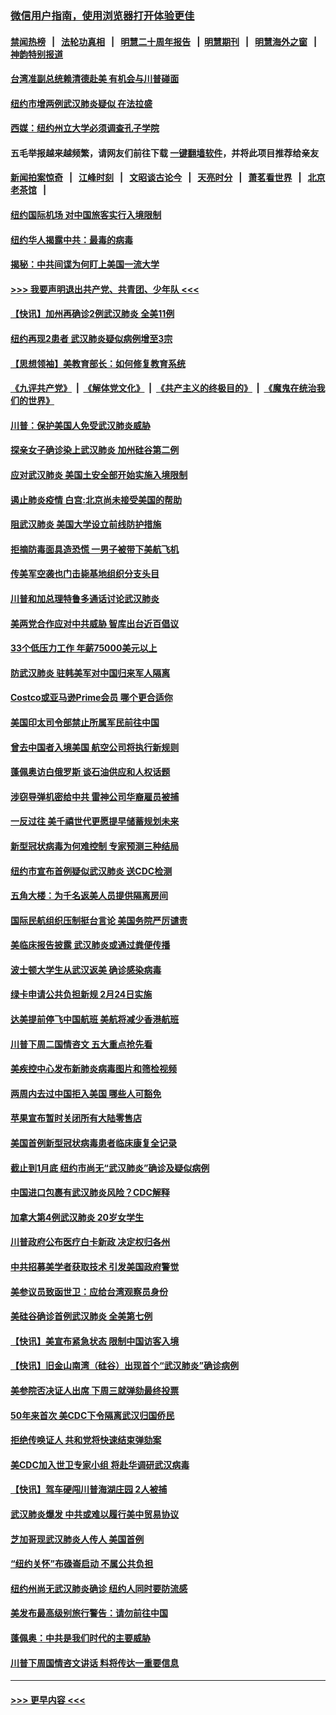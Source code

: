 ### [微信用户指南，使用浏览器打开体验更佳](https://github.com/gfw-breaker/banned-news1/blob/master/indexes/wechat-guide.md?t=0)
#### [禁闻热榜](热点新闻.md?t=0)  &nbsp;&nbsp;|&nbsp;&nbsp; [法轮功真相](https://github.com/gfw-breaker/truth/blob/master/README.md?t=0) &nbsp;&nbsp;|&nbsp;&nbsp; [明慧二十周年报告](https://github.com/gfw-breaker/mh-reports/blob/master/README.md?t=0) &nbsp;&nbsp;|&nbsp;&nbsp;[明慧期刊](https://github.com/gfw-breaker/mh-qikan) &nbsp;&nbsp;|&nbsp;&nbsp; [明慧海外之窗](https://github.com/gfw-breaker/mh-news/blob/master/README.md?t=0) &nbsp;&nbsp;|&nbsp;&nbsp; [神韵特别报道](https://github.com/gfw-breaker/mh-news/blob/master/shenyun.md?t=0)
#### [台湾准副总统赖清德赴美 有机会与川普碰面](../pages/nsc412/n11841332.md?t=02032255) 
#### [纽约市增两例武汉肺炎疑似 在法拉盛](../pages/nsc412/n11840625.md?t=02032255) 
#### [西媒：纽约州立大学必须调查孔子学院](../pages/nsc412/n11840637.md?t=02032255) 
#### 五毛举报越来越频繁，请网友们前往下载 [一键翻墙软件](https://github.com/gfw-breaker/ssr-accounts)，并将此项目推荐给亲友
#### [新闻拍案惊奇](https://github.com/gfw-breaker/banned-news1/blob/master/pages/link4.md) &nbsp;&nbsp;|&nbsp;&nbsp; [江峰时刻](https://github.com/gfw-breaker/banned-news1/blob/master/pages/link4.md) &nbsp;&nbsp;|&nbsp;&nbsp; [文昭谈古论今](https://github.com/gfw-breaker/banned-news1/blob/master/pages/link4.md) &nbsp;&nbsp;|&nbsp;&nbsp; [天亮时分](https://github.com/gfw-breaker/banned-news1/blob/master/pages/link4.md) &nbsp;&nbsp;|&nbsp;&nbsp; [萧茗看世界](https://github.com/gfw-breaker/banned-news1/blob/master/pages/link4.md) &nbsp;&nbsp;|&nbsp;&nbsp; [北京老茶馆](https://github.com/gfw-breaker/banned-news1/blob/master/pages/link4.md) &nbsp;&nbsp;|&nbsp;&nbsp; 
#### [纽约国际机场  对中国旅客实行入境限制](../pages/nsc412/n11840619.md?t=02032255) 
#### [纽约华人揭露中共：最毒的病毒](../pages/nsc412/n11840631.md?t=02032255) 
#### [揭秘：中共间谍为何盯上美国一流大学](../pages/nsc412/n11840270.md?t=02032255) 
#### [>>> 我要声明退出共产党、共青团、少年队 <<<](https://github.com/begood0513/goodnews/blob/master/quit/letter.md) 
#### [【快讯】加州再确诊2例武汉肺炎 全美11例](../pages/nsc412/n11840339.md?t=02032255) 
#### [纽约再现2患者 武汉肺炎疑似病例增至3宗](../pages/nsc412/n11840010.md?t=02032255) 
#### [【思想领袖】美教育部长：如何修复教育系统](../pages/nsc412/n11690865.md?t=02032255) 
#### [《九评共产党》](https://github.com/begood0513/9ping.md/blob/master/README.md) &nbsp;|&nbsp; [《解体党文化》](../../../../jtdwh.md/blob/master/README.md)  &nbsp;|&nbsp; [《共产主义的终极目的》](../../../../gczydzjmd.md/blob/master/README.md) &nbsp;|&nbsp; [《魔鬼在统治我们的世界》](../../../../mgztzwmdsj.md/blob/master/README.md) 
#### [川普：保护美国人免受武汉肺炎威胁](../pages/nsc412/n11839718.md?t=02032255) 
#### [探亲女子确诊染上武汉肺炎 加州硅谷第二例](../pages/nsc412/n11839784.md?t=02032255) 
#### [应对武汉肺炎 美国土安全部开始实施入境限制](../pages/nsc412/n11839729.md?t=02032255) 
#### [遏止肺炎疫情 白宫:北京尚未接受美国的帮助](../pages/nsc412/n11839660.md?t=02032255) 
#### [阻武汉肺炎 美国大学设立前线防护措施](../pages/nsc412/n11839479.md?t=02032255) 
#### [拒摘防毒面具造恐慌 一男子被带下美航飞机](../pages/nsc412/n11839455.md?t=02032255) 
#### [传美军空袭也门击毙基地组织分支头目](../pages/nsc412/n11839210.md?t=02032255) 
#### [川普和加总理特鲁多通话讨论武汉肺炎](../pages/nsc412/n11839128.md?t=02032255) 
#### [美两党合作应对中共威胁 智库出台近百倡议](../pages/nsc412/n11838437.md?t=02032255) 
#### [33个低压力工作 年薪75000美元以上](../pages/nsc412/n11834441.md?t=02032255) 
#### [防武汉肺炎 驻韩美军对中国归来军人隔离](../pages/nsc412/n11838970.md?t=02032255) 
#### [Costco或亚马逊Prime会员 哪个更合适你](../pages/nsc412/n11834459.md?t=02032255) 
#### [美国印太司令部禁止所属军民前往中国](../pages/nsc412/n11838418.md?t=02032255) 
#### [曾去中国者入境美国 航空公司将执行新规则](../pages/nsc412/n11838375.md?t=02032255) 
#### [蓬佩奥访白俄罗斯 谈石油供应和人权话题](../pages/nsc412/n11838242.md?t=02032255) 
#### [涉窃导弹机密给中共 雷神公司华裔雇员被捕](../pages/nsc412/n11838129.md?t=02032255) 
#### [一反过往 美千禧世代更愿提早储蓄规划未来](../pages/nsc412/n11837601.md?t=02032255) 
#### [新型冠状病毒为何难控制 专家预测三种结局](../pages/nsc412/n11838002.md?t=02032255) 
#### [纽约市宣布首例疑似武汉肺炎 送CDC检测](../pages/nsc412/n11837852.md?t=02032255) 
#### [五角大楼：为千名返美人员提供隔离房间](../pages/nsc412/n11837831.md?t=02032255) 
#### [国际民航组织压制挺台言论 美国务院严厉谴责](../pages/nsc412/n11837791.md?t=02032255) 
#### [美临床报告披露 武汉肺炎或通过粪便传播](../pages/nsc412/n11837626.md?t=02032255) 
#### [波士顿大学生从武汉返美 确诊感染病毒](../pages/nsc412/n11837580.md?t=02032255) 
#### [绿卡申请公共负担新规 2月24日实施](../pages/nsc412/n11836634.md?t=02032255) 
#### [达美提前停飞中国航班 美航将减少香港航班](../pages/nsc412/n11837649.md?t=02032255) 
#### [川普下周二国情咨文 五大重点抢先看](../pages/nsc412/n11837512.md?t=02032255) 
#### [美疾控中心发布新肺炎病毒图片和筛检视频](../pages/nsc412/n11837491.md?t=02032255) 
#### [两周内去过中国拒入美国 哪些人可豁免](../pages/nsc412/n11837400.md?t=02032255) 
#### [苹果宣布暂时关闭所有大陆零售店](../pages/nsc412/n11837097.md?t=02032255) 
#### [美国首例新型冠状病毒患者临床康复全记录](../pages/nsc412/n11836513.md?t=02032255) 
#### [截止到1月底  纽约市尚无“武汉肺炎”确诊及疑似病例](../pages/nsc412/n11836657.md?t=02032255) 
#### [中国进口包裹有武汉肺炎风险？CDC解释](../pages/nsc412/n11836321.md?t=02032255) 
#### [加拿大第4例武汉肺炎 20岁女学生](../pages/nsc412/n11836537.md?t=02032255) 
#### [川普政府公布医疗白卡新政 决定权归各州](../pages/nsc412/n11836336.md?t=02032255) 
#### [中共招募美学者获取技术 引发美国政府警觉](../pages/nsc412/n11836277.md?t=02032255) 
#### [美参议员致函世卫：应给台湾观察员身份](../pages/nsc412/n11836183.md?t=02032255) 
#### [美硅谷确诊首例武汉肺炎 全美第七例](../pages/nsc412/n11836093.md?t=02032255) 
#### [【快讯】美宣布紧急状态 限制中国访客入境](../pages/nsc412/n11836030.md?t=02032255) 
#### [【快讯】旧金山南湾（硅谷）出现首个“武汉肺炎”确诊病例](../pages/nsc412/n11836084.md?t=02032255) 
#### [美参院否决证人出席 下周三就弹劾最终投票](../pages/nsc412/n11835900.md?t=02032255) 
#### [50年来首次 美CDC下令隔离武汉归国侨民](../pages/nsc412/n11835854.md?t=02032255) 
#### [拒绝传唤证人 共和党将快速结束弹劾案](../pages/nsc412/n11835573.md?t=02032255) 
#### [美CDC加入世卫专家小组 将赴华调研武汉病毒](../pages/nsc412/n11835584.md?t=02032255) 
#### [【快讯】驾车硬闯川普海湖庄园 2人被捕](../pages/nsc412/n11835785.md?t=02032255) 
#### [武汉肺炎爆发 中共或难以履行美中贸易协议](../pages/nsc412/n11834752.md?t=02032255) 
#### [芝加哥现武汉肺炎人传人 美国首例](../pages/nsc412/n11834730.md?t=02032255) 
#### [“纽约关怀”布碌崙启动  不属公共负担](../pages/nsc412/n11834269.md?t=02032255) 
#### [纽约州尚无武汉肺炎确诊  纽约人同时要防流感](../pages/nsc412/n11834247.md?t=02032255) 
#### [美发布最高级别旅行警告：请勿前往中国](../pages/nsc412/n11834038.md?t=02032255) 
#### [蓬佩奥：中共是我们时代的主要威胁](../pages/nsc412/n11833434.md?t=02032255) 
#### [川普下周国情咨文讲话 料将传达一重要信息](../pages/nsc412/n11833714.md?t=02032255) 

----
#### [ >>> 更早内容 <<< ](../indexes/nsc412-earlier.md)
